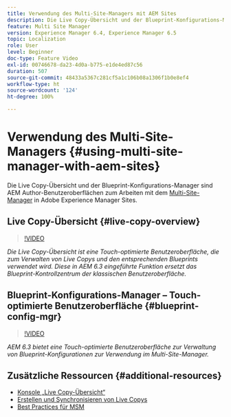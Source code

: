 ```yaml
---
title: Verwendung des Multi-Site-Managers mit AEM Sites
description: Die Live Copy-Übersicht und der Blueprint-Konfigurations-Manager sind Touch-optimierte Benutzeroberflächen für die Arbeit mit dem Multi-Site-Manager.
feature: Multi Site Manager
version: Experience Manager 6.4, Experience Manager 6.5
topic: Localization
role: User
level: Beginner
doc-type: Feature Video
exl-id: 00746678-da23-4d0a-b775-e1de4ed87c56
duration: 507
source-git-commit: 48433a5367c281cf5a1c106b08a1306f1b0e8ef4
workflow-type: ht
source-wordcount: '124'
ht-degree: 100%

---
```


# Verwendung des Multi-Site-Managers {#using-multi-site-manager-with-aem-sites}

Die Live Copy-Übersicht und der Blueprint-Konfigurations-Manager sind AEM Author-Benutzeroberflächen zum Arbeiten mit dem [Multi-Site-Manager](https://experienceleague.adobe.com/docs/experience-manager-cloud-service/content/sites/administering/reusing-content/msm-and-translation.html?lang=de) in Adobe Experience Manager Sites.

## Live Copy-Übersicht {#live-copy-overview}

>[!VIDEO](https://video.tv.adobe.com/v/17054?quality=12&learn=on)

*Die Live Copy-Übersicht ist eine Touch-optimierte Benutzeroberfläche, die zum Verwalten von Live Copys und den entsprechenden Blueprints verwendet wird. Diese in AEM 6.3 eingeführte Funktion ersetzt das Blueprint-Kontrollzentrum der klassischen Benutzeroberfläche.*

## Blueprint-Konfigurations-Manager – Touch-optimierte Benutzeroberfläche {#blueprint-config-mgr}

>[!VIDEO](https://video.tv.adobe.com/v/17056?quality=12&learn=on)

*AEM 6.3 bietet eine Touch-optimierte Benutzeroberfläche zur Verwaltung von Blueprint-Konfigurationen zur Verwendung im Multi-Site-Manager.*

## Zusätzliche Ressourcen {#additional-resources}

* [Konsole „Live Copy-Übersicht“](https://helpx.adobe.com/de/experience-manager/6-5/sites/administering/using/msm-livecopy-overview.html)
* [Erstellen und Synchronisieren von Live Copys](https://helpx.adobe.com/de/experience-manager/6-5/sites/administering/using/msm-livecopy.html)
* [Best Practices für MSM](https://helpx.adobe.com/de/experience-manager/6-5/sites/administering/using/msm-best-practices.html)

